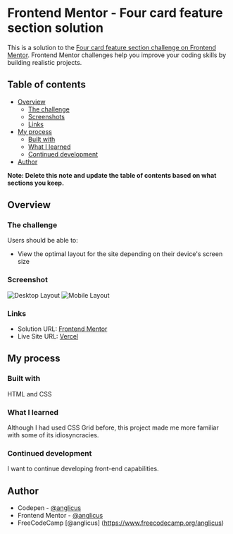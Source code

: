 # Frontend Mentor - Four card feature section solution

This is a solution to the [Four card feature section challenge on Frontend Mentor](https://www.frontendmentor.io/challenges/four-card-feature-section-weK1eFYK). Frontend Mentor challenges help you improve your coding skills by building realistic projects. 

## Table of contents

- [Overview](#overview)
  - [The challenge](#the-challenge)
  - [Screenshots](#screenshots)
  - [Links](#links)
- [My process](#my-process)
  - [Built with](#built-with)
  - [What I learned](#what-i-learned)
  - [Continued development](#continued-development)
- [Author](#author)

**Note: Delete this note and update the table of contents based on what sections you keep.**

## Overview

### The challenge

Users should be able to:

- View the optimal layout for the site depending on their device's screen size

### Screenshot

![Desktop Layout](./screenshot-desktop.png)
![Mobile Layout](./screenshot-mobile.png)

### Links

- Solution URL: [Frontend Mentor](https://www.frontendmentor.io/solutions/layout-with-css-grid-Sf6lvuizx)
- Live Site URL: [Vercel](https://fem-four-card-feature-six.vercel.app/)

## My process

### Built with

HTML and CSS

### What I learned

Although I had used CSS Grid before, this project made me more familiar with some of its idiosyncracies.

### Continued development

I want to continue developing front-end capabilities.

## Author

- Codepen - [@anglicus](https://codepen.io/anglicus)
- Frontend Mentor - [@anglicus](https://www.frontendmentor.io/profile/anglicus)
- FreeCodeCamp [@anglicus] (https://www.freecodecamp.org/anglicus)


